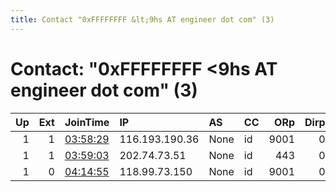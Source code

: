```yaml
---
title: Contact "0xFFFFFFFF &lt;9hs AT engineer dot com" (3)
---
```


# Contact: "0xFFFFFFFF &lt;9hs AT engineer dot com" (3)

|   Up |   Ext | JoinTime                                                                                            | IP             | AS   | CC   |   ORp |   Dirp | OS      | Version   | Nickname   |   eFamMembers |
|-----:|------:|:----------------------------------------------------------------------------------------------------|:---------------|:-----|:-----|------:|-------:|:--------|:----------|:-----------|--------------:|
|    1 |     1 | [03:58:29](https://metrics.torproject.org/rs.html#details/ACC408B3F7BD290E7C9367572570CACE1F2600F6) | 116.193.190.36 | None | id   |  9001 |      0 | Linux   | 0.4.5.10  | 9hsRelay5  |             2 |
|    1 |     1 | [03:59:03](https://metrics.torproject.org/rs.html#details/14E52F0C67EAF7C09EC6E45A88A30005F9EE32BF) | 202.74.73.51   | None | id   |   443 |      0 | Linux   | 0.4.5.10  | 9hsRelays  |             2 |
|    1 |     0 | [04:14:55](https://metrics.torproject.org/rs.html#details/D0D36B10A383221D4E4A4B476B6DABAA726F7201) | 118.99.73.150  | None | id   |  9001 |      0 | Windows | 0.4.5.10  | 9hsRelay   |             1 |
